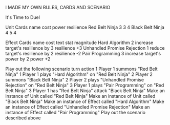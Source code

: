 I MADE MY OWN RULES, CARDS AND SCENARIO

It's Time to Duel


Unit Cards
name	cost	power	resilience
Red Belt Ninja	3	3	4
Black Belt Ninja	4	5	4


Effect Cards
name	cost	text	stat	magnitude
Hard Algorithm	2	increase target's resilience by 3	resilience	+3
Unhandled Promise Rejection	1	reduce target's resilience by 2	resilience	-2
Pair Programming	3	increase target's power by 2	power	+2


Play out the following scenario
turn	action
1	Player 1 summons "Red Belt Ninja"
1	Player 1 plays "Hard Algorithm" on "Red Belt Ninja"
2	Player 2 summons "Black Belt Ninja"
2	Player 2 plays "Unhandled Promise Rejection" on "Red Belt Ninja"
3	Player 1 plays "Pair Programming" on "Red Belt Ninja"
3	Player 1 has "Red Belt Ninja" attack "Black Belt Ninja"
 Make an instance of Unit called "Red Belt Ninja"
 Make an instance of Unit called "Black Belt Ninja"
 Make an instance of Effect called "Hard Algorithm"
 Make an instance of Effect called "Unhandled Promise Rejection"
 Make an instance of Effect called "Pair Programming"
 Play out the scenario described above
